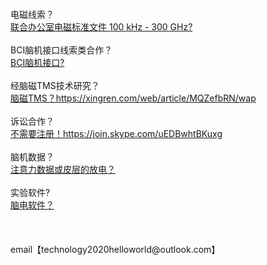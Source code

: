 <br>
<br>
<br>
<br>
电磁线索？<br>
<a href="https://www.icnirp.org/en/frequencies/radiofrequency/index.html">联合办公室电磁标准文件 100 kHz - 300 GHz?</a><br>
<br>
BCI脑机接口线索类合作？<br>
<a href="https://world9protect.github.io/pagetechsupport/techquestionpages">BCI脑机接口?</a><br>
<br>
经脑磁TMS技术研究？<br>
<a href="https://xingren.com/web/article/MQZefbRN/wap">脑磁TMS？https://xingren.com/web/article/MQZefbRN/wap</a><br>
<br>
诉讼合作？<br>
<a href="https://join.skype.com/uEDBwhtBKuxg">不需要注册！https://join.skype.com/uEDBwhtBKuxg</a><br>
<br>
脑机数据？<br>
<a href="https://store.neurosky.com/products/copy-of-eeg-meditation">注意力数据或皮层的放电？</a><br>
<br>
实验软件?<br>
<a href="http://www.neurosky.com.cn/products-markets/eeg-biosensors/hardware/">脑电软件？</a><br>
<br>
<br>
<br>
email【technology2020helloworld@outlook.com】<br>
<br>
<br>
<br>
<br>

